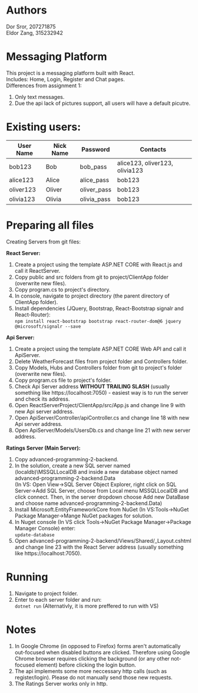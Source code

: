 # Authors
Dor Sror, 207271875  
Eldor Zang, 315232942  
# Messaging Platform
This project is a messaging platform built with React.  
Includes: Home, Login, Register and Chat pages.  
Differences from assignment 1:
1. Only text messages.
2. Due the api lack of pictures support, all users will have a default picutre.

# Existing users:
User Name | Nick Name | Password | Contacts
--- | --- | --- | --- |
bob123 | Bob | bob_pass | alice123, oliver123, olivia123
alice123 | Alice | alice_pass | bob123
oliver123 | Oliver | oliver_pass | bob123
olivia123 | Olivia | olivia_pass | bob123


# Preparing all files
Creating Servers from git files:  

**React Server:**
1. Create a project using the template ASP.NET CORE with React.js and call it ReactServer.
2. Copy public and src folders from git to project/ClientApp folder (overwrite new files).
3. Copy program.cs to project's directory.
4. In console, navigate to project directory (the parent directory of ClientApp folder).
5. Install dependencies (JQuery, Bootstrap, React-Bootstrap  signalr and React-Router):  
`npm install react-bootstrap bootstrap react-router-dom@6 jquery @microsoft/signalr --save`

**Api Server:**  
1. Create a project using the template ASP.NET CORE Web API and call it ApiServer.
2. Delete WeatherForecast files from project folder and Controllers folder.
4. Copy Models, Hubs and Controllers folder from git to project's folder (overwrite new files).
5. Copy program.cs file to project's folder.
8. Check Api Server address **WITHOUT TRAILING SLASH** (usually something like https://localhost:7050) - easiest way is to run the server and check its address.
9. Open ReactServerProject/ClientApp/src/App.js and change line 9 with new Api server address.
10. Open ApiServer/Controller/apiController.cs and change line 18 with new Api server address.
11. Open ApiServer/Models/UsersDb.cs and change line 21 with new server address.

**Ratings Server (Main Server):**  
1. Copy advanced-programming-2-backend.
3. In the solution, create a new SQL server named (localdb)\MSSQLLocalDB and inside a new database object named advanced-programming-2-backend.Data  
   (In VS: Open View->SQL Server Object Explorer, right click on SQL Server->Add SQL Server, choose from Local menu MSSQLLocalDB and click connect.
   Then, in the server dropdown choose Add new DataBase and choose name advanced-programming-2-backend.Data)
4. Install Microsoft.EntityFrameworkCore from NuGet (In VS:Tools->NuGet Package Manager->Mange NuGet packages for solution.
5. In Nuget console (In VS click Tools->NuGet Package Manager->Package Manager Console) enter:  
`update-database`
6. Open advanced-programming-2-backend/Views/Shared/\_Layout.cshtml and change line 23 with the React Server address (usually something like https://localhost:7050).

# Running
1. Navigate to project folder.
2. Enter to each server folder and run:  
`dotnet run`
(Alternativly, it is more preffered to run with VS)
# Notes
1. In Google Chrome (in opposed to Firefox) forms aren't automatically out-focused when disabled buttons are clicked. Therefore using Google Chrome browser requires clicking the background (or any other not-focused element) before clicking the login button.
2. The api implements some more neccessary http calls (such as register/login). Please do not manually send those new requests.
3. The Ratings Server works only in http.
